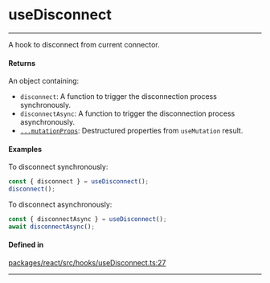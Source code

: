 # useDisconnect
---

A hook to disconnect from current connector.

#### Returns

An object containing:
- `disconnect`: A function to trigger the disconnection process synchronously.
- `disconnectAsync`: A function to trigger the disconnection process asynchronously.
- [`...mutationProps`](https://tanstack.com/query/latest/docs/framework/react/reference/useMutation): Destructured properties from `useMutation` result.

#### Examples

To disconnect synchronously:
```ts
const { disconnect } = useDisconnect();
disconnect();
```

To disconnect asynchronously:
```ts
const { disconnectAsync } = useDisconnect();
await disconnectAsync();
```

#### Defined in
[packages/react/src/hooks/useDisconnect.ts:27](https://github.com/fuellabs/fuel-connectors/blob/main/packages/react/src/hooks/useDisconnect.ts#L27)

___
